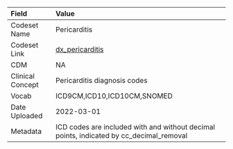 |Field            |Value                                                                                   |
|:----------------|:---------------------------------------------------------------------------------------|
|Codeset Name     |Pericarditis                                                                            |
|Codeset Link     |[dx_pericarditis](https://github.com/PEDSnet/Variable-Dictionary/blob/main/conditions/dx_pericarditis.csv)|
|CDM              |NA                                                                                      |
|Clinical Concept |Pericarditis diagnosis codes                                                            |
|Vocab            |ICD9CM,ICD10,ICD10CM,SNOMED                                                             |
|Date Uploaded    |2022-03-01                                                                              |
|Metadata         |ICD codes are included with and without decimal points, indicated by cc_decimal_removal |
